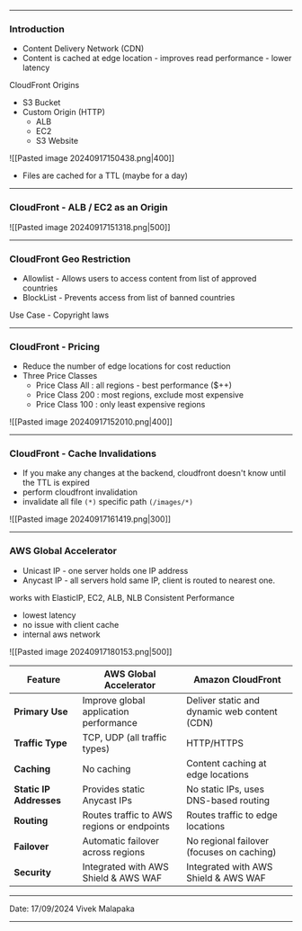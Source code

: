 - - -
### Introduction

- Content Delivery Network (CDN)
- Content is cached at edge location - improves read performance - lower latency

CloudFront Origins
- S3 Bucket
- Custom Origin (HTTP)
	- ALB
	- EC2
	- S3 Website 


![[Pasted image 20240917150438.png|400]]

- Files are cached for a TTL (maybe for a day)

---

### CloudFront - ALB / EC2 as an Origin


![[Pasted image 20240917151318.png|500]]

---
### CloudFront Geo Restriction 

- Allowlist - Allows users to access content from list of approved countries
- BlockList - Prevents access from list of banned countries 

Use Case - Copyright laws

---
### CloudFront - Pricing 

- Reduce the number of edge locations for cost reduction 
- Three Price Classes
	- Price Class All : all regions - best performance ($++)
	- Price Class 200 : most regions, exclude most expensive
	- Price Class 100 : only least expensive regions


![[Pasted image 20240917152010.png|400]]

---
### CloudFront - Cache Invalidations 

- If you make any changes at the backend, cloudfront doesn't know until the TTL is expired 
-  perform cloudfront invalidation
- invalidate all file `(*)` specific path `(/images/*)`

![[Pasted image 20240917161419.png|300]]

---
### AWS Global Accelerator

- Unicast IP - one server holds one IP address
- Anycast IP - all servers hold same IP, client is routed to nearest one.

works with ElasticIP, EC2, ALB, NLB 
Consistent Performance
- lowest latency
- no issue with client cache
- internal aws network

![[Pasted image 20240917180153.png|500]]


| Feature                 | AWS Global Accelerator                     | Amazon CloudFront                            |
| ----------------------- | ------------------------------------------ | -------------------------------------------- |
| **Primary Use**         | Improve global application performance     | Deliver static and dynamic web content (CDN) |
| **Traffic Type**        | TCP, UDP (all traffic types)               | HTTP/HTTPS                                   |
| **Caching**             | No caching                                 | Content caching at edge locations            |
| **Static IP Addresses** | Provides static Anycast IPs                | No static IPs, uses DNS-based routing        |
| **Routing**             | Routes traffic to AWS regions or endpoints | Routes traffic to edge locations             |
| **Failover**            | Automatic failover across regions          | No regional failover (focuses on caching)    |
| **Security**            | Integrated with AWS Shield & AWS WAF       | Integrated with AWS Shield & AWS WAF         |

---

Date: 17/09/2024
Vivek Malapaka

---
